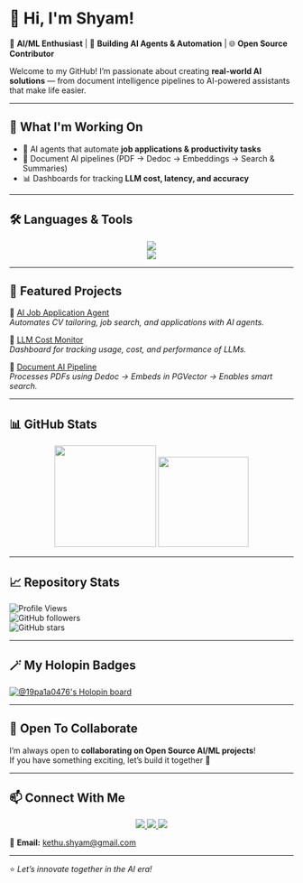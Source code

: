 # 👋 Hi, I'm Shyam!

🚀 **AI/ML Enthusiast** | 🤖 **Building AI Agents & Automation** | 🌐 **Open Source Contributor**

Welcome to my GitHub! I’m passionate about creating **real-world AI solutions** — from document intelligence pipelines to AI-powered assistants that make life easier.  

---

## 🔭 What I'm Working On
- 🧠 AI agents that automate **job applications & productivity tasks**  
- 📂 Document AI pipelines (PDF → Dedoc → Embeddings → Search & Summaries)  
- 📊 Dashboards for tracking **LLM cost, latency, and accuracy**  

---

## 🛠️ Languages & Tools
<p align="center">
  <img src="https://skillicons.dev/icons?i=python,java,js,docker,git,github,azure,aws" />
  <br>
  <img src="https://skillicons.dev/icons?i=postgres,linux,vscode" />
</p>

---

## 🌟 Featured Projects
🔹 [AI Job Application Agent](#)  
*Automates CV tailoring, job search, and applications with AI agents.*  

🔹 [LLM Cost Monitor](#)  
*Dashboard for tracking usage, cost, and performance of LLMs.*  

🔹 [Document AI Pipeline](#)  
*Processes PDFs using Dedoc → Embeds in PGVector → Enables smart search.*  

---

## 📊 GitHub Stats
<p align="center">
  <img src="https://github-readme-stats.vercel.app/api?username=19pa1a0476&show_icons=true&theme=tokyonight" height="180"/>
  <img src="https://github-readme-stats.vercel.app/api/top-langs/?username=19pa1a0476&layout=compact&theme=tokyonight" height="160"/>
</p>

---

## 📈 Repository Stats
![Profile Views](https://komarev.com/ghpvc/?username=19pa1a0476&label=Profile%20Views&color=blue&style=flat)  
![GitHub followers](https://img.shields.io/github/followers/19pa1a0476?style=social)  
![GitHub stars](https://img.shields.io/github/stars/19pa1a0476?style=social)  

---

## 🪄 My Holopin Badges
[![@19pa1a0476's Holopin board](https://holopin.me/19pa1a0476)](https://holopin.io/@19pa1a0476)  

---

## 🤝 Open To Collaborate
I’m always open to **collaborating on Open Source AI/ML projects**!  
If you have something exciting, let’s build it together 🚀  

---

## 📫 Connect With Me
<p align="center">
  <a href="https://www.linkedin.com/in/shyam-chandra-reddy-kethu-b82210204/">
    <img src="https://img.shields.io/badge/LinkedIn-blue?logo=linkedin&logoColor=white&style=for-the-badge" />
  </a>
  <a href="https://twitter.com/">
    <img src="https://img.shields.io/badge/Twitter-black?logo=twitter&logoColor=white&style=for-the-badge" />
  </a>
  <a href="https://discord.com/">
    <img src="https://img.shields.io/badge/Discord-7289DA?logo=discord&logoColor=white&style=for-the-badge" />
  </a>
</p>

📧 **Email:** kethu.shyam@gmail.com  

---

⭐️ *Let’s innovate together in the AI era!*

